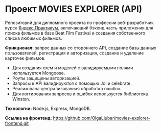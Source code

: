 # Проект MOVIES EXPLORER (API)

Репозиторий для дипломного проекта по профессии веб-разработчик курса [Яндекс.Практикум](https://practicum.yandex.ru/web/), включающий бэкенд часть приложения для поиска фильмов в базе Beat Film Festival и создания собственного списка любимых фильмов.

**Функционал:** запрос данных со стороннего API, создание базы данных пользователей, регистрация и авторизация, создание и удаление карточек фильмов.

- Для создания схем и моделей с валидируемыми полями используется Mongoose.
- Роуты защищены авторизацией.
- Запросы к API валидируются с помощью Joi и celebrate.
- Реализована централизованная обработка ошибок.
- Для логгирования запросов и ошибок используется библиотека Winston.
   
**Технологии:** Node.js, Express, MongoDB.

**Ссылка на фронтенд:** https://github.com/OlgaLiubar/movies-explorer-frontend.git
